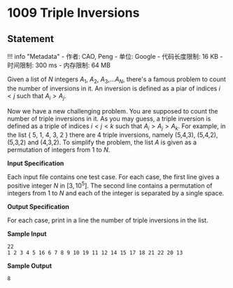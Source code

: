 
# 1009 Triple Inversions

## Statement

!!! info "Metadata"
    - 作者: CAO, Peng
    - 单位: Google
    - 代码长度限制: 16 KB
    - 时间限制: 300 ms
    - 内存限制: 64 MB

Given a list of $N$ integers $A_1$, $A_2$, $A_3$,...$A_N$, there's a famous problem to count the number of inversions in it. An inversion is defined as a piar of indices $i < j$ such that $A_i > A_j$.

Now we have a new challenging problem. You are supposed to count the number of triple inversions in it. As you may guess, a triple inversion is defined as a triple of indices $i < j < k$ such that $A_i > A_j > A_k$. For example, in the list { 5, 1, 4, 3, 2 } there are 4 triple inversions, namely (5,4,3), (5,4,2), (5,3,2) and (4,3,2). To simplify the problem, the list $A$ is given as a permutation of integers from 1 to $N$.

**Input Specification**

Each input file contains one test case. For each case, the first line gives a positive integer $N$ in [$3, 10^5$]. The second line contains a permutation of integers from 1 to $N$ and each of the integer is separated by a single space.

**Output Specification**

For each case, print in a line the number of triple inversions in the list.

**Sample Input**
```plaintext
22
1 2 3 4 5 16 6 7 8 9 10 19 11 12 14 15 17 18 21 22 20 13
```

**Sample Output**
```plaintext
8
```

